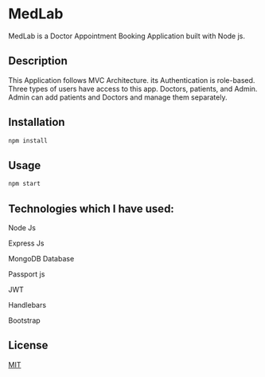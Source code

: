 # MedLab
MedLab is a Doctor Appointment Booking Application built with Node js.

## Description
This Application follows MVC Architecture. its Authentication is role-based. Three types of users have access to this app. Doctors, patients, and Admin.
Admin can add patients and Doctors and manage them separately. 
## Installation



```bash
npm install 
```

## Usage

```python
npm start 
```

## Technologies which I have used:

Node Js 

Express Js 

MongoDB Database

Passport js

JWT

Handlebars

Bootstrap


## License
[MIT](https://choosealicense.com/licenses/mit/)
